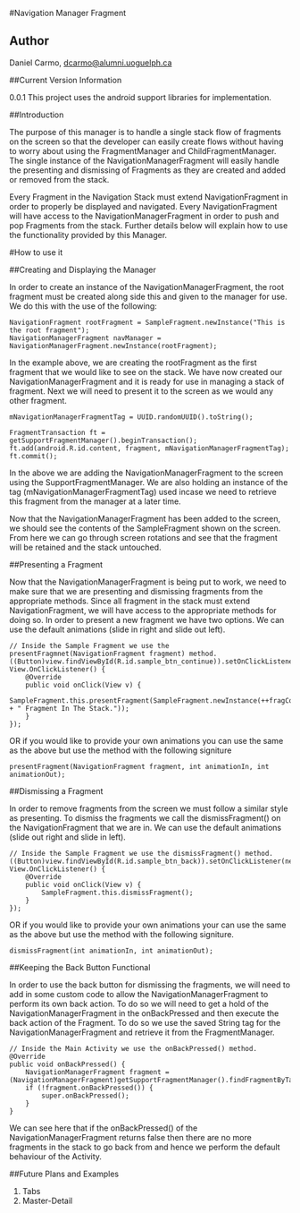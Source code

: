 #Navigation Manager Fragment

## Author

Daniel Carmo, dcarmo@alumni.uoguelph.ca

##Current Version Information

0.0.1 
This project uses the android support libraries for implementation.

##Introduction

The purpose of this manager is to handle a single stack flow of fragments on the screen so that the developer can easily create flows without having to worry about using the FragmentManager and ChildFragmentManager. The single instance of the NavigationManagerFragment will easily handle the presenting and dismissing of Fragments as they are created and added or removed from the stack.

Every Fragment in the Navigation Stack must extend NavigationFragment in order to properly be displayed and navigated. Every NavigationFragment will have access to the NavigationManagerFragment in order to push and pop Fragments from the stack. Further details below will explain how to use the functionality provided by this Manager.

#How to use it

##Creating and Displaying the Manager

In order to create an instance of the NavigationManagerFragment, the root fragment must be created along side this and given to the manager for use. We do this with the use of the following:

```
NavigationFragment rootFragment = SampleFragment.newInstance("This is the root fragment");
NavigationManagerFragment navManager = NavigationManagerFragment.newInstance(rootFragment);
```

In the example above, we are creating the rootFragment as the first fragment that we would like to see on the stack. We have now created our NavigationManagerFragment and it is ready for use in managing a stack of fragment. Next we will need to present it to the screen as we would any other fragment.

```
mNavigationManagerFragmentTag = UUID.randomUUID().toString();

FragmentTransaction ft = getSupportFragmentManager().beginTransaction();
ft.add(android.R.id.content, fragment, mNavigationManagerFragmentTag);
ft.commit();
```

In the above we are adding the NavigationManagerFragment to the screen using the SupportFragmentManager. We are also holding an instance of the tag (mNavigationManagerFragmentTag) used incase we need to retrieve this fragment from the manager at a later time.

Now that the NavigationManagerFragment has been added to the screen, we should see the contents of the SampleFragment shown on the screen. From here we can go through screen rotations and see that the fragment will be retained and the stack untouched. 

##Presenting a Fragment

Now that the NavigationManagerFragment is being put to work, we need to make sure that we are presenting and dismissing fragments from the appropriate methods. Since all fragment in the stack must extend NavigationFragment, we will have access to the appropriate methods for doing so. In order to present a new fragment we have two options. We can use the default animations (slide in right and slide out left).

```
// Inside the Sample Fragment we use the presentFragmnet(NavigationFragment fragment) method.
((Button)view.findViewById(R.id.sample_btn_continue)).setOnClickListener(new View.OnClickListener() {
    @Override
    public void onClick(View v) {
        SampleFragment.this.presentFragment(SampleFragment.newInstance(++fragCount + " Fragment In The Stack."));
    }
});
```

OR if you would like to provide your own animations you can use the same as the above but use the method with the following signiture

```
presentFragment(NavigationFragment fragment, int animationIn, int animationOut);
```

##Dismissing a Fragment

In order to remove fragments from the screen we must follow a similar style as presenting. To dismiss the fragments we call the dismissFragment() on the NavigationFragment that we are in. We can use the default animations (slide out right and slide in left).

```
// Inside the Sample Fragment we use the dismissFragment() method.
((Button)view.findViewById(R.id.sample_btn_back)).setOnClickListener(new View.OnClickListener() {
    @Override
    public void onClick(View v) {
        SampleFragment.this.dismissFragment();
    }
});
```

OR if you would like to provide your own animations your can use the same as the above but use the method with the following signiture.

``
dismissFragment(int animationIn, int animationOut);
``

##Keeping the Back Button Functional

In order to use the back button for dismissing the fragments, we will need to add in some custom code to allow the NavigationManagerFragment to perform its own back action. To do so we will need to get a hold of the NavigationManagerFragment in the onBackPressed and then execute the back action of the Fragment. To do so we use the saved String tag for the NavigationManagerFragment and retrieve it from the FragmentManager. 

```
// Inside the Main Activity we use the onBackPressed() method.
@Override
public void onBackPressed() {
    NavigationManagerFragment fragment = (NavigationManagerFragment)getSupportFragmentManager().findFragmentByTag(mNavigationManagerFragmentTag);
    if (!fragment.onBackPressed()) {
        super.onBackPressed();
    }
}
```

We can see here that if the onBackPressed() of the NavigationManagerFragment returns false then there are no more fragments in the stack to go back from and hence we perform the default behaviour of the Activity.

##Future Plans and Examples

1. Tabs
2. Master-Detail
